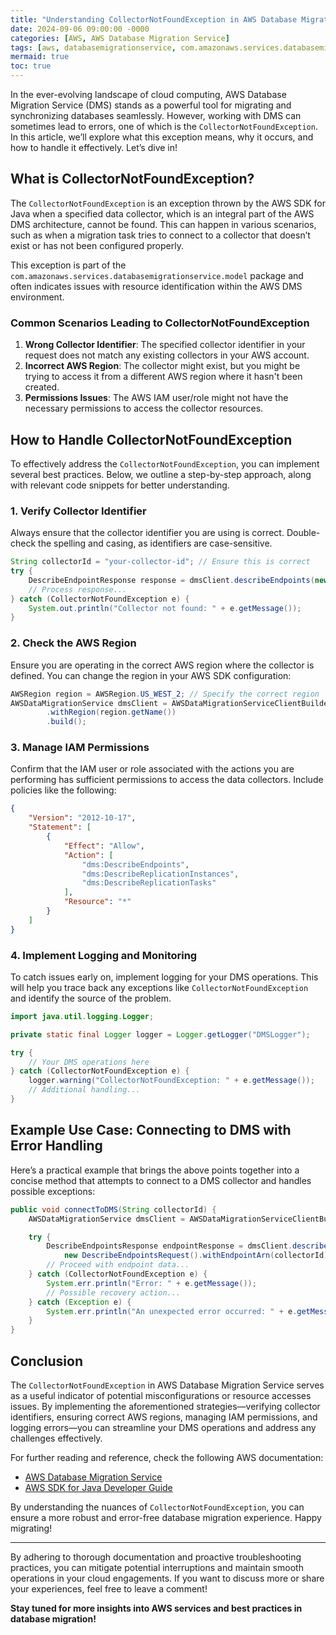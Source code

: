 ```yaml
---
title: "Understanding CollectorNotFoundException in AWS Database Migration Service: A Comprehensive Guide"
date: 2024-09-06 09:00:00 -0000
categories: [AWS, AWS Database Migration Service]
tags: [aws, databasemigrationservice, com.amazonaws.services.databasemigrationservice.model]
mermaid: true
toc: true
---
```



In the ever-evolving landscape of cloud computing, AWS Database Migration Service (DMS) stands as a powerful tool for migrating and synchronizing databases seamlessly. However, working with DMS can sometimes lead to errors, one of which is the `CollectorNotFoundException`. In this article, we’ll explore what this exception means, why it occurs, and how to handle it effectively. Let’s dive in!

## What is CollectorNotFoundException?

The `CollectorNotFoundException` is an exception thrown by the AWS SDK for Java when a specified data collector, which is an integral part of the AWS DMS architecture, cannot be found. This can happen in various scenarios, such as when a migration task tries to connect to a collector that doesn’t exist or has not been configured properly.

This exception is part of the `com.amazonaws.services.databasemigrationservice.model` package and often indicates issues with resource identification within the AWS DMS environment.

### Common Scenarios Leading to CollectorNotFoundException

1. **Wrong Collector Identifier**: The specified collector identifier in your request does not match any existing collectors in your AWS account.
2. **Incorrect AWS Region**: The collector might exist, but you might be trying to access it from a different AWS region where it hasn't been created.
3. **Permissions Issues**: The AWS IAM user/role might not have the necessary permissions to access the collector resources.

## How to Handle CollectorNotFoundException

To effectively address the `CollectorNotFoundException`, you can implement several best practices. Below, we outline a step-by-step approach, along with relevant code snippets for better understanding.

### 1. Verify Collector Identifier

Always ensure that the collector identifier you are using is correct. Double-check the spelling and casing, as identifiers are case-sensitive.

```java
String collectorId = "your-collector-id"; // Ensure this is correct
try {
    DescribeEndpointResponse response = dmsClient.describeEndpoints(new DescribeEndpointsRequest().withEndpointArn(collectorId));
    // Process response...
} catch (CollectorNotFoundException e) {
    System.out.println("Collector not found: " + e.getMessage());
}
```

### 2. Check the AWS Region

Ensure you are operating in the correct AWS region where the collector is defined. You can change the region in your AWS SDK configuration:

```java
AWSRegion region = AWSRegion.US_WEST_2; // Specify the correct region
AWSDataMigrationService dmsClient = AWSDataMigrationServiceClientBuilder.standard()
        .withRegion(region.getName())
        .build();
```

### 3. Manage IAM Permissions

Confirm that the IAM user or role associated with the actions you are performing has sufficient permissions to access the data collectors. Include policies like the following:

```json
{
    "Version": "2012-10-17",
    "Statement": [
        {
            "Effect": "Allow",
            "Action": [
                "dms:DescribeEndpoints",
                "dms:DescribeReplicationInstances",
                "dms:DescribeReplicationTasks"
            ],
            "Resource": "*"
        }
    ]
}
```

### 4. Implement Logging and Monitoring

To catch issues early on, implement logging for your DMS operations. This will help you trace back any exceptions like `CollectorNotFoundException` and identify the source of the problem.

```java
import java.util.logging.Logger;

private static final Logger logger = Logger.getLogger("DMSLogger");

try {
    // Your DMS operations here
} catch (CollectorNotFoundException e) {
    logger.warning("CollectorNotFoundException: " + e.getMessage());
    // Additional handling...
}
```

## Example Use Case: Connecting to DMS with Error Handling

Here’s a practical example that brings the above points together into a concise method that attempts to connect to a DMS collector and handles possible exceptions:

```java
public void connectToDMS(String collectorId) {
    AWSDataMigrationService dmsClient = AWSDataMigrationServiceClientBuilder.defaultClient();

    try {
        DescribeEndpointsResponse endpointResponse = dmsClient.describeEndpoints(
            new DescribeEndpointsRequest().withEndpointArn(collectorId));
        // Proceed with endpoint data...
    } catch (CollectorNotFoundException e) {
        System.err.println("Error: " + e.getMessage());
        // Possible recovery action...
    } catch (Exception e) {
        System.err.println("An unexpected error occurred: " + e.getMessage());
    }
}
```

## Conclusion

The `CollectorNotFoundException` in AWS Database Migration Service serves as a useful indicator of potential misconfigurations or resource accesses issues. By implementing the aforementioned strategies—verifying collector identifiers, ensuring correct AWS regions, managing IAM permissions, and logging errors—you can streamline your DMS operations and address any challenges effectively.

For further reading and reference, check the following AWS documentation:
- [AWS Database Migration Service](https://aws.amazon.com/dms/)
- [AWS SDK for Java Developer Guide](https://docs.aws.amazon.com/sdk-for-java/latest/developer-guide/welcome.html)

By understanding the nuances of `CollectorNotFoundException`, you can ensure a more robust and error-free database migration experience. Happy migrating!

--- 

By adhering to thorough documentation and proactive troubleshooting practices, you can mitigate potential interruptions and maintain smooth operations in your cloud engagements. If you want to discuss more or share your experiences, feel free to leave a comment! 

**Stay tuned for more insights into AWS services and best practices in database migration!**